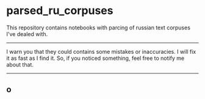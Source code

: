 # parsed_ru_corpuses
This repository contains notebooks with parcing of russian text corpuses I've dealed with.
***
I warn you that they could contains some mistakes or inaccuracies. I will fix it as fast as I find it. So, if you noticed something, feel free to notify me about that.
***
## o

